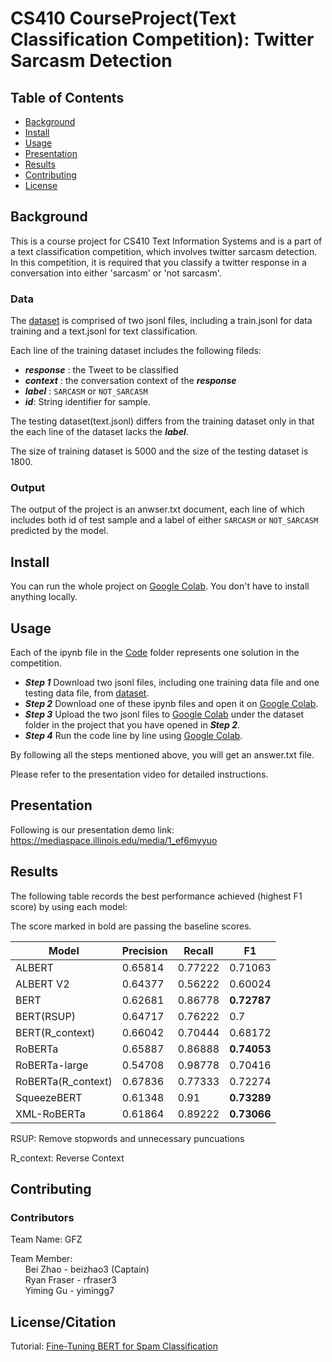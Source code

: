 # CS410 CourseProject(Text Classification Competition): Twitter Sarcasm Detection 

## Table of Contents

- [Background](#background)
- [Install](#install)
- [Usage](#usage)
- [Presentation](#Presentation)
- [Results](#results)
- [Contributing](#contributing)
- [License](#license)


## Background

This is a course project for CS410 Text Information Systems and is a part of a text classification competition, which involves twitter sarcasm detection.
In this competition, it is required that you classify a twitter response in a conversation into either 'sarcasm' or 'not sarcasm'.

### Data

The [dataset](https://github.com/bzhao10/CourseProject/tree/main/data) is comprised of two jsonl files, including a train.jsonl for data training and a text.jsonl for text classification.

Each line of the training dataset includes the following fileds:
- ***response*** :  the Tweet to be classified
- ***context*** : the conversation context of the ***response***
- ***label*** : `SARCASM` or `NOT_SARCASM` 
- ***id***:  String identifier for sample.

The testing dataset(text.jsonl) differs from the training dataset only in that the each line of the dataset lacks the ***label***.

The size of training dataset is 5000 and the size of the testing dataset is 1800.

### Output
The output of the project is an anwser.txt document, each line of which includes both id of test sample and a label of either `SARCASM` or `NOT_SARCASM` predicted by the model.

## Install

You can run the whole project on [Google Colab](https://colab.research.google.com/). You don't have to install anything locally.

## Usage

Each of the ipynb file in the [Code](https://github.com/bzhao10/CourseProject/tree/main/Code) folder represents one solution in the competition.

- ***Step 1*** Download two jsonl files, including one training data file and one testing data file, from [dataset](https://github.com/bzhao10/CourseProject/tree/main/data).
- ***Step 2*** Download one of these ipynb files and open it on [Google Colab](https://colab.research.google.com/).
- ***Step 3*** Upload the two jsonl files to [Google Colab](https://colab.research.google.com/) under the dataset folder in the project that you have opened in ***Step 2***.
- ***Step 4*** Run the code line by line using [Google Colab](https://colab.research.google.com/).

By following all the steps mentioned above, you will get an answer.txt file.

Please refer to the presentation video for detailed instructions.

## Presentation

Following is our presentation demo link: 
https://mediaspace.illinois.edu/media/1_ef6myyuo

## Results

The following table records the best performance achieved (highest F1 score) by using each model:

The score marked in bold are passing the baseline scores.

| Model| Precision | Recall| F1 |
|-------|-------|-------|-------|
| ALBERT  | 0.65814 |0.77222 | 0.71063 |
| ALBERT V2  | 0.64377 |0.56222 | 0.60024 |
| BERT  | 0.62681 | 0.86778 | **0.72787** |
| BERT(RSUP) | 0.64717 | 0.76222 | 0.7 |
| BERT(R_context) | 0.66042 | 0.70444 | 0.68172 |
| RoBERTa  | 0.65887 | 0.86888 | **0.74053** |
| RoBERTa-large  | 0.54708 | 0.98778 | 0.70416 |
| RoBERTa(R_context)  | 0.67836 | 0.77333 | 0.72274 |
| SqueezeBERT  | 0.61348 | 0.91 | **0.73289** |
| XML-RoBERTa  | 0.61864 | 0.89222 | **0.73066** |

RSUP: Remove stopwords and unnecessary puncuations

R_context: Reverse Context

## Contributing

### Contributors
Team Name: GFZ

Team Member: <br />
&nbsp;&nbsp;&nbsp;&nbsp;&nbsp;&nbsp;Bei Zhao - beizhao3 (Captain) <br />
&nbsp;&nbsp;&nbsp;&nbsp;&nbsp;&nbsp;Ryan Fraser - rfraser3 <br />
&nbsp;&nbsp;&nbsp;&nbsp;&nbsp;&nbsp;Yiming Gu - yimingg7 <br />

## License/Citation
Tutorial: [Fine-Tuning BERT for Spam Classification](https://colab.research.google.com/github/prateekjoshi565/Fine-Tuning-BERT/blob/master/Fine_Tuning_BERT_for_Spam_Classification.ipynb#scrollTo=k1USGTntS3TS)
